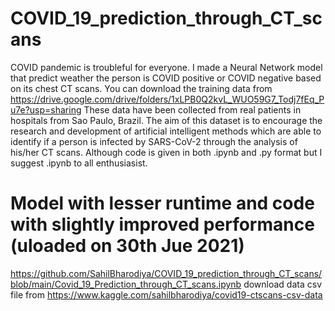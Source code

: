 # COVID_19_prediction_through_CT_scans
COVID pandemic is troubleful for everyone.
I made a Neural Network model that predict weather the person is COVID positive or COVID negative based on its chest CT scans.
You can download the training data from https://drive.google.com/drive/folders/1xLPB0Q2kvL_WUO59G7_Todj7fEq_Pu7e?usp=sharing
These data have been collected from real patients in hospitals from Sao Paulo, Brazil. The aim of this dataset is to encourage the research and development of artificial intelligent methods which are able to identify if a person is infected by SARS-CoV-2 through the analysis of his/her CT scans.
Although code is given in both .ipynb and .py format but I suggest .ipynb to all enthusiasist.


# Model with lesser runtime and code with slightly improved performance (uloaded on 30th Jue 2021)
https://github.com/SahilBharodiya/COVID_19_prediction_through_CT_scans/blob/main/Covid_19_Prediction_through_CT_scans.ipynb
download data csv file from https://www.kaggle.com/sahilbharodiya/covid19-ctscans-csv-data
